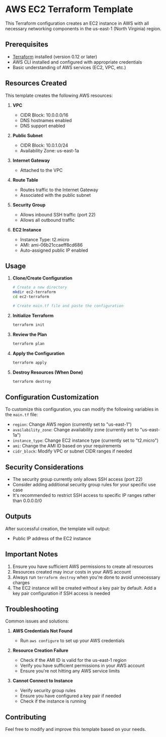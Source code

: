# AWS EC2 Terraform Template

This Terraform configuration creates an EC2 instance in AWS with all necessary networking components in the us-east-1 (North Virginia) region.

## Prerequisites

- [Terraform](https://www.terraform.io/downloads.html) installed (version 0.12 or later)
- AWS CLI installed and configured with appropriate credentials
- Basic understanding of AWS services (EC2, VPC, etc.)

## Resources Created

This template creates the following AWS resources:

1. **VPC**
   - CIDR Block: 10.0.0.0/16
   - DNS hostnames enabled
   - DNS support enabled

2. **Public Subnet**
   - CIDR Block: 10.0.1.0/24
   - Availability Zone: us-east-1a

3. **Internet Gateway**
   - Attached to the VPC

4. **Route Table**
   - Routes traffic to the Internet Gateway
   - Associated with the public subnet

5. **Security Group**
   - Allows inbound SSH traffic (port 22)
   - Allows all outbound traffic

6. **EC2 Instance**
   - Instance Type: t2.micro
   - AMI: ami-06b21ccaeff8cd686
   - Auto-assigned public IP enabled

## Usage

1. **Clone/Create Configuration**
   ```bash
   # Create a new directory
   mkdir ec2-terraform
   cd ec2-terraform
   
   # Create main.tf file and paste the configuration
   ```

2. **Initialize Terraform**
   ```bash
   terraform init
   ```

3. **Review the Plan**
   ```bash
   terraform plan
   ```

4. **Apply the Configuration**
   ```bash
   terraform apply
   ```

5. **Destroy Resources (When Done)**
   ```bash
   terraform destroy
   ```

## Configuration Customization

To customize this configuration, you can modify the following variables in the `main.tf` file:

- `region`: Change AWS region (currently set to "us-east-1")
- `availability_zone`: Change availability zone (currently set to "us-east-1a")
- `instance_type`: Change EC2 instance type (currently set to "t2.micro")
- `ami`: Change the AMI ID based on your requirements
- `cidr_block`: Modify VPC or subnet CIDR ranges if needed

## Security Considerations

- The security group currently only allows SSH access (port 22)
- Consider adding additional security group rules for your specific use case
- It's recommended to restrict SSH access to specific IP ranges rather than 0.0.0.0/0

## Outputs

After successful creation, the template will output:
- Public IP address of the EC2 instance

## Important Notes

1. Ensure you have sufficient AWS permissions to create all resources
2. Resources created may incur costs in your AWS account
3. Always run `terraform destroy` when you're done to avoid unnecessary charges
4. The EC2 instance will be created without a key pair by default. Add a key pair configuration if SSH access is needed

## Troubleshooting

Common issues and solutions:

1. **AWS Credentials Not Found**
   - Run `aws configure` to set up your AWS credentials

2. **Resource Creation Failure**
   - Check if the AMI ID is valid for the us-east-1 region
   - Verify you have sufficient permissions in your AWS account
   - Ensure you're not hitting any AWS service limits

3. **Cannot Connect to Instance**
   - Verify security group rules
   - Ensure you have configured a key pair if needed
   - Check if the instance is running

## Contributing

Feel free to modify and improve this template based on your needs.
